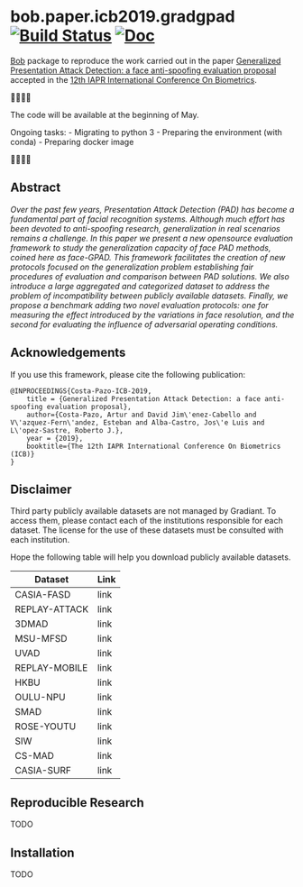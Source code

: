 # bob.paper.icb2019.gradgpad [![Build Status](https://travis-ci.org/Gradiant/bob.paper.icb2019.gradgpad.svg?branch=master)](https://travis-ci.org/Gradiant/bob.paper.icb2019.gradgpad) [![Doc](http://img.shields.io/badge/docs-latest-orange.svg)](https://gradiant.github.io/bob.paper.icb2019.gradgpad/)
 
[Bob](https://www.idiap.ch/software/bob/) package to reproduce the work carried out in the paper [Generalized Presentation Attack Detection: a face anti-spoofing evaluation proposal](https://arxiv.org/abs/1904.06213) accepted in the [12th IAPR International Conference On Biometrics](http://www.icb2019.org/).


:construction::construction::construction::construction:

The code will be available at the beginning of May.

Ongoing tasks:
	- Migrating to python 3
	- Preparing the environment (with conda)
	- Preparing docker image

:construction::construction::construction::construction:

## Abstract 

_Over the past few years, Presentation Attack Detection (PAD) has become a fundamental part of facial recognition systems. Although much effort has been devoted to anti-spoofing research, generalization in real scenarios remains a challenge. In this paper we present a new opensource evaluation framework to study the generalization capacity of face PAD methods, coined here as face-GPAD. This framework facilitates the creation of new protocols focused on the generalization problem establishing fair procedures of evaluation and comparison between PAD solutions. We also introduce a large aggregated and categorized dataset to address the problem of incompatibility between publicly available datasets. Finally, we propose a benchmark adding two novel evaluation protocols: one for measuring the effect introduced by the variations in face resolution, and the second for evaluating the influence of adversarial operating conditions._

## Acknowledgements

If you use this framework, please cite the following publication:

~~~
@INPROCEEDINGS{Costa-Pazo-ICB-2019,
	title = {Generalized Presentation Attack Detection: a face anti-spoofing evaluation proposal},
	author={Costa-Pazo, Artur and David Jim\'enez-Cabello and V\'azquez-Fern\'andez, Esteban and Alba-Castro, Jos\'e Luis and L\'opez-Sastre, Roberto J.},
	year = {2019},
	booktitle={The 12th IAPR International Conference On Biometrics (ICB)}
}
~~~

## Disclaimer 

Third party publicly available datasets are not managed by Gradiant. 
To access them, please contact each of the institutions responsible for 
each dataset. The license for the use of these datasets must be consulted
with each institution.

Hope the following table will help you download publicly available datasets.

| Dataset | Link | 
| --- | --- | 
| CASIA-FASD | link |
| REPLAY-ATTACK | link | 
| 3DMAD | link | 
| MSU-MFSD | link | 
| UVAD | link | 
| REPLAY-MOBILE | link | 
| HKBU | link |
| OULU-NPU  | link | 
| SMAD  | link |  
| ROSE-YOUTU | link | 
| SIW | link | 
| CS-MAD | link | 
| CASIA-SURF  | link |  


## Reproducible Research

TODO

## Installation 

TODO
